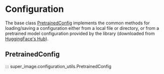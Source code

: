 # Configuration

The base class [PretrainedConfig](#pretrainedconfig) implements the common methods for loading/saving a configuration either from a local file or directory, or from a pretrained model configuration provided by the library (downloaded from [HuggingFace's Hub](https://huggingface.co/models?filter=super-image)).

## PretrainedConfig

::: super_image.configuration_utils.PretrainedConfig
